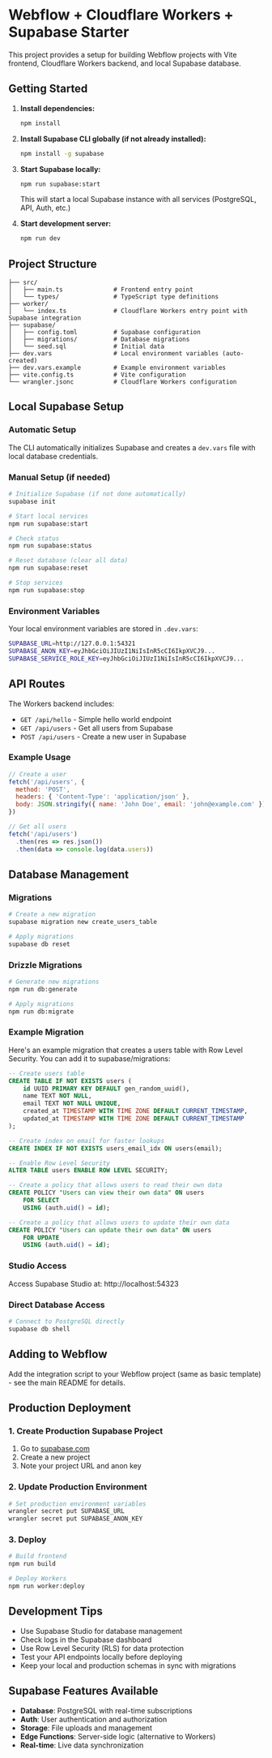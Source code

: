 # Webflow + Cloudflare Workers + Supabase Starter

This project provides a setup for building Webflow projects with Vite frontend, Cloudflare Workers backend, and local Supabase database.

## Getting Started

1. **Install dependencies:**
   ```bash
   npm install
   ```

2. **Install Supabase CLI globally (if not already installed):**
   ```bash
   npm install -g supabase
   ```

3. **Start Supabase locally:**
   ```bash
   npm run supabase:start
   ```
   This will start a local Supabase instance with all services (PostgreSQL, API, Auth, etc.)

4. **Start development server:**
   ```bash
   npm run dev
   ```

## Project Structure

```
├── src/
│   ├── main.ts              # Frontend entry point
│   └── types/               # TypeScript type definitions
├── worker/
│   └── index.ts             # Cloudflare Workers entry point with Supabase integration
├── supabase/
│   ├── config.toml          # Supabase configuration
│   ├── migrations/          # Database migrations
│   └── seed.sql             # Initial data
├── dev.vars                 # Local environment variables (auto-created)
├── dev.vars.example         # Example environment variables
├── vite.config.ts           # Vite configuration
└── wrangler.jsonc           # Cloudflare Workers configuration
```

## Local Supabase Setup

### Automatic Setup
The CLI automatically initializes Supabase and creates a `dev.vars` file with local database credentials.

### Manual Setup (if needed)
```bash
# Initialize Supabase (if not done automatically)
supabase init

# Start local services
npm run supabase:start

# Check status
npm run supabase:status

# Reset database (clear all data)
npm run supabase:reset

# Stop services
npm run supabase:stop
```

### Environment Variables
Your local environment variables are stored in `.dev.vars`:
```bash
SUPABASE_URL=http://127.0.0.1:54321
SUPABASE_ANON_KEY=eyJhbGciOiJIUzI1NiIsInR5cCI6IkpXVCJ9...
SUPABASE_SERVICE_ROLE_KEY=eyJhbGciOiJIUzI1NiIsInR5cCI6IkpXVCJ9...
```

## API Routes

The Workers backend includes:
- `GET /api/hello` - Simple hello world endpoint
- `GET /api/users` - Get all users from Supabase
- `POST /api/users` - Create a new user in Supabase

### Example Usage

```javascript
// Create a user
fetch('/api/users', {
  method: 'POST',
  headers: { 'Content-Type': 'application/json' },
  body: JSON.stringify({ name: 'John Doe', email: 'john@example.com' })
})

// Get all users  
fetch('/api/users')
  .then(res => res.json())
  .then(data => console.log(data.users))
```

## Database Management

### Migrations
```bash
# Create a new migration
supabase migration new create_users_table

# Apply migrations
supabase db reset
```

### Drizzle Migrations
```bash
# Generate new migrations
npm run db:generate

# Apply migrations
npm run db:migrate
```

### Example Migration
Here's an example migration that creates a users table with Row Level Security. You can add it to supabase/migrations:

```sql
-- Create users table
CREATE TABLE IF NOT EXISTS users (
    id UUID PRIMARY KEY DEFAULT gen_random_uuid(),
    name TEXT NOT NULL,
    email TEXT NOT NULL UNIQUE,
    created_at TIMESTAMP WITH TIME ZONE DEFAULT CURRENT_TIMESTAMP,
    updated_at TIMESTAMP WITH TIME ZONE DEFAULT CURRENT_TIMESTAMP
);

-- Create index on email for faster lookups
CREATE INDEX IF NOT EXISTS users_email_idx ON users(email);

-- Enable Row Level Security
ALTER TABLE users ENABLE ROW LEVEL SECURITY;

-- Create a policy that allows users to read their own data
CREATE POLICY "Users can view their own data" ON users
    FOR SELECT
    USING (auth.uid() = id);

-- Create a policy that allows users to update their own data
CREATE POLICY "Users can update their own data" ON users
    FOR UPDATE
    USING (auth.uid() = id);
```

### Studio Access
Access Supabase Studio at: http://localhost:54323

### Direct Database Access
```bash
# Connect to PostgreSQL directly
supabase db shell
```

## Adding to Webflow

Add the integration script to your Webflow project (same as basic template) - see the main README for details.

## Production Deployment

### 1. Create Production Supabase Project
1. Go to [supabase.com](https://supabase.com)
2. Create a new project
3. Note your project URL and anon key

### 2. Update Production Environment
```bash
# Set production environment variables
wrangler secret put SUPABASE_URL
wrangler secret put SUPABASE_ANON_KEY
```

### 3. Deploy
```bash
# Build frontend
npm run build

# Deploy Workers
npm run worker:deploy
```

## Development Tips

- Use Supabase Studio for database management
- Check logs in the Supabase dashboard
- Use Row Level Security (RLS) for data protection
- Test your API endpoints locally before deploying
- Keep your local and production schemas in sync with migrations

## Supabase Features Available

- **Database**: PostgreSQL with real-time subscriptions
- **Auth**: User authentication and authorization  
- **Storage**: File uploads and management
- **Edge Functions**: Server-side logic (alternative to Workers)
- **Real-time**: Live data synchronization 